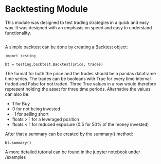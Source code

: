 # Backtesting Module

This module was designed to test trading strategies in a quick and easy way.
It was designed with an emphasis on speed and easy to understand functionality.

## 

A simple backtest can be done by creating a Backtest object:

```
import testing

bt = testing.backtest.Backtest(price, trades)
```

The format for both the price and the trades should be a pandas dataframe time series.
The trades can be booleans with True for every time interval traded and False for not traded.
Three True values in a row would therefore represent holding the asset for three time periods.
Alternative the values can also be:
* 1 for Buy
* 0 for not being invested
* -1 for selling short
* floats > 1 for a leveraged position
* floats < 1 for reduced exposure (0.5 for 50% of the money invested)


After that a summary can be created by the summary() method:


```
bt.summary()
```

A more detailed tutorial can be found in the jupyter notebook under /examples
